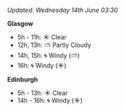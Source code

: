 *Updated: Wednesday 14th June 03:30*

**Glasgow**

* 5h - 11h: :sunny: Clear
* 12h, 13h: :partly_sunny: Partly Cloudy
* 14h, 15h: :cyclone: Windy (:partly_sunny:)
* 16h: :cyclone: Windy (:sunny:)

**Edinburgh**

* 5h - 13h: :sunny: Clear
* 14h - 16h: :cyclone: Windy (:sunny:)
